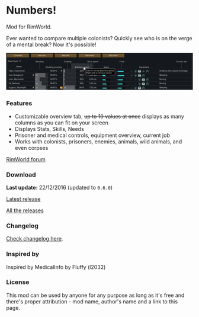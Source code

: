 # Numbers!

Mod for RimWorld.

Ever wanted to compare multiple colonists? Quickly see who is on the verge of a mental break?
Now it's possible!

![Main Image](./.github/assets/images/img1.png)

### Features

- Customizable overview tab, ~~up to 10 values at once~~ displays as many columns as you can fit on your screen
- Displays Stats, Skills, Needs
- Prisoner and medical controls, equipment overview, current job
- Works with colonists, prisoners, enemies, animals, wild animals, and even corpses

[RimWorld forum](https://ludeon.com/forums/index.php?topic=16558.0)

### Download

**Last update:** 22/12/2016 (updated to `0.6.0`)

[Latest release](https://github.com/koisama/kNumbers/releases/latest)

[All the releases](https://github.com/koisama/kNumbers/releases)

### Changelog

[Check changelog here](./CHANGELOG.md).


### Inspired by

Inspired by MedicalInfo by Fluffy (l2032)

### License

This mod can be used by anyone for any purpose as long as it's free and there's proper attribution - mod name, author's name and a link to this page.
